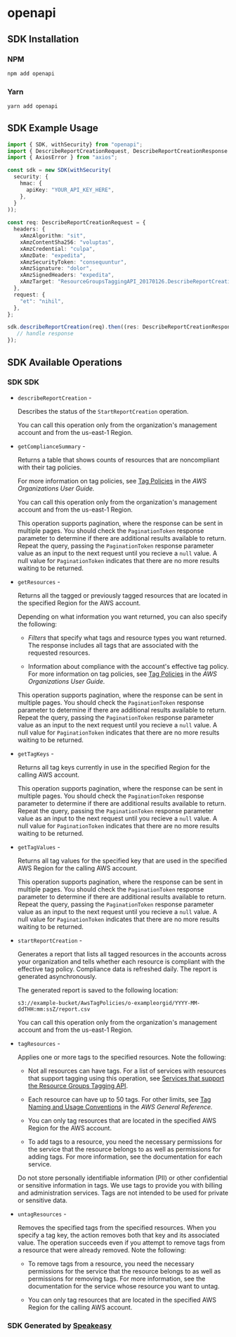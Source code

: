 # openapi

<!-- Start SDK Installation -->
## SDK Installation

### NPM

```bash
npm add openapi
```

### Yarn

```bash
yarn add openapi
```
<!-- End SDK Installation -->

## SDK Example Usage
<!-- Start SDK Example Usage -->
```typescript
import { SDK, withSecurity} from "openapi";
import { DescribeReportCreationRequest, DescribeReportCreationResponse } from "openapi/src/sdk/models/operations";
import { AxiosError } from "axios";

const sdk = new SDK(withSecurity(
  security: {
    hmac: {
      apiKey: "YOUR_API_KEY_HERE",
    },
  }
));
    
const req: DescribeReportCreationRequest = {
  headers: {
    xAmzAlgorithm: "sit",
    xAmzContentSha256: "voluptas",
    xAmzCredential: "culpa",
    xAmzDate: "expedita",
    xAmzSecurityToken: "consequuntur",
    xAmzSignature: "dolor",
    xAmzSignedHeaders: "expedita",
    xAmzTarget: "ResourceGroupsTaggingAPI_20170126.DescribeReportCreation",
  },
  request: {
    "et": "nihil",
  },
};

sdk.describeReportCreation(req).then((res: DescribeReportCreationResponse | AxiosError) => {
   // handle response
});
```
<!-- End SDK Example Usage -->

<!-- Start SDK Available Operations -->
## SDK Available Operations

### SDK SDK

* `describeReportCreation` - <p>Describes the status of the <code>StartReportCreation</code> operation. </p> <p>You can call this operation only from the organization's management account and from the us-east-1 Region.</p>
* `getComplianceSummary` - <p>Returns a table that shows counts of resources that are noncompliant with their tag policies.</p> <p>For more information on tag policies, see <a href="https://docs.aws.amazon.com/organizations/latest/userguide/orgs_manage_policies_tag-policies.html">Tag Policies</a> in the <i>AWS Organizations User Guide.</i> </p> <p>You can call this operation only from the organization's management account and from the us-east-1 Region.</p> <p>This operation supports pagination, where the response can be sent in multiple pages. You should check the <code>PaginationToken</code> response parameter to determine if there are additional results available to return. Repeat the query, passing the <code>PaginationToken</code> response parameter value as an input to the next request until you recieve a <code>null</code> value. A null value for <code>PaginationToken</code> indicates that there are no more results waiting to be returned.</p>
* `getResources` - <p>Returns all the tagged or previously tagged resources that are located in the specified Region for the AWS account.</p> <p>Depending on what information you want returned, you can also specify the following:</p> <ul> <li> <p> <i>Filters</i> that specify what tags and resource types you want returned. The response includes all tags that are associated with the requested resources.</p> </li> <li> <p>Information about compliance with the account's effective tag policy. For more information on tag policies, see <a href="https://docs.aws.amazon.com/organizations/latest/userguide/orgs_manage_policies_tag-policies.html">Tag Policies</a> in the <i>AWS Organizations User Guide.</i> </p> </li> </ul> <p>This operation supports pagination, where the response can be sent in multiple pages. You should check the <code>PaginationToken</code> response parameter to determine if there are additional results available to return. Repeat the query, passing the <code>PaginationToken</code> response parameter value as an input to the next request until you recieve a <code>null</code> value. A null value for <code>PaginationToken</code> indicates that there are no more results waiting to be returned.</p>
* `getTagKeys` - <p>Returns all tag keys currently in use in the specified Region for the calling AWS account.</p> <p>This operation supports pagination, where the response can be sent in multiple pages. You should check the <code>PaginationToken</code> response parameter to determine if there are additional results available to return. Repeat the query, passing the <code>PaginationToken</code> response parameter value as an input to the next request until you recieve a <code>null</code> value. A null value for <code>PaginationToken</code> indicates that there are no more results waiting to be returned.</p>
* `getTagValues` - <p>Returns all tag values for the specified key that are used in the specified AWS Region for the calling AWS account.</p> <p>This operation supports pagination, where the response can be sent in multiple pages. You should check the <code>PaginationToken</code> response parameter to determine if there are additional results available to return. Repeat the query, passing the <code>PaginationToken</code> response parameter value as an input to the next request until you recieve a <code>null</code> value. A null value for <code>PaginationToken</code> indicates that there are no more results waiting to be returned.</p>
* `startReportCreation` - <p>Generates a report that lists all tagged resources in the accounts across your organization and tells whether each resource is compliant with the effective tag policy. Compliance data is refreshed daily. The report is generated asynchronously.</p> <p>The generated report is saved to the following location:</p> <p> <code>s3://example-bucket/AwsTagPolicies/o-exampleorgid/YYYY-MM-ddTHH:mm:ssZ/report.csv</code> </p> <p>You can call this operation only from the organization's management account and from the us-east-1 Region.</p>
* `tagResources` - <p>Applies one or more tags to the specified resources. Note the following:</p> <ul> <li> <p>Not all resources can have tags. For a list of services with resources that support tagging using this operation, see <a href="https://docs.aws.amazon.com/resourcegroupstagging/latest/APIReference/supported-services.html">Services that support the Resource Groups Tagging API</a>.</p> </li> <li> <p>Each resource can have up to 50 tags. For other limits, see <a href="https://docs.aws.amazon.com/general/latest/gr/aws_tagging.html#tag-conventions">Tag Naming and Usage Conventions</a> in the <i>AWS General Reference.</i> </p> </li> <li> <p>You can only tag resources that are located in the specified AWS Region for the AWS account.</p> </li> <li> <p>To add tags to a resource, you need the necessary permissions for the service that the resource belongs to as well as permissions for adding tags. For more information, see the documentation for each service.</p> </li> </ul> <important> <p>Do not store personally identifiable information (PII) or other confidential or sensitive information in tags. We use tags to provide you with billing and administration services. Tags are not intended to be used for private or sensitive data.</p> </important>
* `untagResources` - <p>Removes the specified tags from the specified resources. When you specify a tag key, the action removes both that key and its associated value. The operation succeeds even if you attempt to remove tags from a resource that were already removed. Note the following:</p> <ul> <li> <p>To remove tags from a resource, you need the necessary permissions for the service that the resource belongs to as well as permissions for removing tags. For more information, see the documentation for the service whose resource you want to untag.</p> </li> <li> <p>You can only tag resources that are located in the specified AWS Region for the calling AWS account.</p> </li> </ul>

<!-- End SDK Available Operations -->

### SDK Generated by [Speakeasy](https://docs.speakeasyapi.dev/docs/using-speakeasy/client-sdks)

